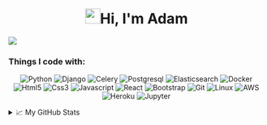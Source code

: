 <h1 align="center"><img src="https://raw.githubusercontent.com/iampavangandhi/iampavangandhi/master/gifs/Hi.gif" width="30px">Hi, I'm Adam</h1>

![](https://visitor-badge.glitch.me/badge?page_id=AdamMisiak.AdamMisiak)

<h3>Things I code with:</h3>
<p align="center">
  <img alt="Python" src="https://img.shields.io/badge/-Python-2285b3?style=flat-square&logo=python&logoColor=white" />
  <img alt="Django" src="https://img.shields.io/badge/Django-135428?style=flat-square&logo=django&logoColor=white" /> 
  <img alt="Celery" src="https://img.shields.io/badge/Celery-79BF48?style=flat-square&logo=celery&logoColor=white" /> 
  <img alt="Postgresql" src="https://img.shields.io/badge/-Postgresql-247a9c?style=flat-square&logo=Postgresql&logoColor=white" />
  <img alt="Elasticsearch" src="https://img.shields.io/badge/-Elasticsearch-28C6AA?style=flat-square&logo=Elasticsearch&logoColor=white" />
  <img alt="Docker" src="https://img.shields.io/badge/-Docker-46a2f1?style=flat-square&logo=docker&logoColor=white" />
  <img alt="Html5" src="https://img.shields.io/badge/-HTML5-E34F26?style=flat-square&logo=html5&logoColor=white" />
  <img alt="Css3" src="https://img.shields.io/badge/-CSS3-1572B6?style=flat-square&logo=css3&logoColor=white"/>
  <img alt="Javascript" src="https://img.shields.io/badge/-Javascript-ECD53E?style=flat-square&logo=Javascript&logoColor=white" />
  <img alt="React" src="https://img.shields.io/badge/-React-61DBFB?style=flat-square&logo=React&logoColor=white" />
  <img alt="Bootstrap" src="https://img.shields.io/badge/-Bootstrap-6b3b9c?style=flat-square&logo=bootstrap&logoColor=white" />
  <img alt="Git" src="https://img.shields.io/badge/-Git-F05032?style=flat-square&logo=git&logoColor=white" />
  <img alt="Linux" src="https://img.shields.io/badge/-Linux-e0a731?style=flat-square&logo=Linux&logoColor=white" />
  <img alt="AWS" src="https://img.shields.io/badge/-AWS-FF9900?style=flat-square&logo=amazon-aws&logoColor=white" />
  <img alt="Heroku" src="https://img.shields.io/badge/-Heroku-430098?style=flat-square&logo=heroku&logoColor=white" />
  <img alt="Jupyter" src="https://img.shields.io/badge/-Jupyter-e89235?style=flat-square&logo=Jupyter&logoColor=white" />
</p>


<details>
<summary>📈 My GitHub Stats</summary>

<a href="https://github.com/AdamMisiak/AdamMisiak">
  <img align="center" src="https://github-readme-stats.vercel.app/api/top-langs/?username=AdamMisiak&hide=c,&title_color=ffffff&text_color=c9cacc&icon_color=2bbc8a&bg_color=1d1f21" />
</a>
<a href="https://github.com/AdamMisiak/AdamMisiak">
  <img align="center" src="https://github-readme-stats.vercel.app/api?username=AdamMisiak&show_icons=true&line_height=27&count_private=true&title_color=ffffff&text_color=c9cacc&icon_color=2bbc8a&bg_color=1d1f21" alt="AdamMisiak's GitHub Stats" />
</a>
</details>
